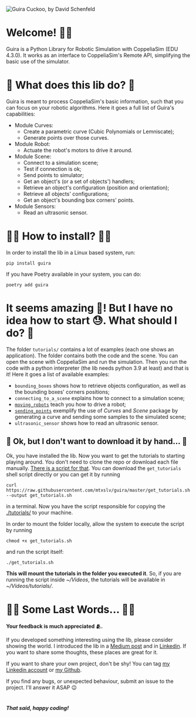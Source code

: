 ![Guira Cuckoo, by David Schenfeld](https://live.staticflickr.com/8117/8621923793_67f83e3a32_b.jpg)
# Welcome! 👋👋

Guira is a Python Library for Robotic Simulation with CoppeliaSim (EDU 4.3.0). It works as an interface to CoppeliaSim's Remote API, simplifying the basic use of the simulator.

# 🤔 What does this lib do? 🤔

Guira is meant to process CoppeliaSim's basic information, such that you can focus on your robotic algorithms. Here it goes a full list of Guira's capabilities:

- Module Curves:
    - Create a parametric curve (Cubic Polynomials or Lemniscate);
    - Generate points over those curves. 
- Module Robot:
    - Actuate the robot's motors to drive it around.
- Module Scene:
    - Connect to a simulation scene;
    - Test if connection is ok;
    - Send points to simulator;
    - Get an object's (or a set of objects') handlers;
    - Retrieve an object's configuration (position and orientation);
    - Retrieve all objects' configurations;
    - Get an object's bounding box corners' points.
- Module Sensors:
    - Read an ultrasonic sensor.

#  👩‍💻 How to install? 👨‍💻

In order to install the lib in a Linux based system, run:

```pip install guira```

If you have Poetry available in your system, you can do:

```poetry add guira```

# It seems amazing 🤩! But I have no idea how to start 😓. What should I do? 🧐

The folder `tutorials/` contains a lot of examples (each one shows an application). The folder contains both the code and the scene. You can open the scene with CoppeliaSim and run the simulation. Then you run the code with a python interpreter (the lib needs python 3.9 at least) and that is it! Here it goes a list of available examples:

* `bounding_boxes` shows how to retrieve objects configuration, as well as the bounding boxes' corners positions;
* `connecting_to_a_scene` explains how to connect to a simulation scene;
* [`moving_robots`](https://youtu.be/07_oNcmhMhY) teach you how to drive a robot;
* [`sending_points`](https://youtu.be/M4mCUekoWF8) exemplify the use of _Curves_ and _Scene_ package by generating a curve and sending some samples to the simulated scene;
* `ultrasonic_sensor` shows how to read an ultrasonic sensor.

## 👀 Ok, but I don't want to download it by hand... 👀

Ok, you have installed the lib. Now you want to get the tutorials to starting playing around. You don't need to clone the repo or download each file manually. [There is a script for that](https://github.com/mtxslv/guira/blob/master/get_tutorials.sh). You can download the `get_tutorials` shell script directly or you can get it by running

```shell
curl https://raw.githubusercontent.com/mtxslv/guira/master/get_tutorials.sh --output get_tutorials.sh
```

in a terminal. Now you have the script responsible for copying the [./tutorials/](https://github.com/mtxslv/guira/tree/master/tutorials) to your machine. 

In order to mount the folder locally, allow the system to execute the script by running

```shell
chmod +x get_tutorials.sh
```

and run the script itself:

```shell
./get_tutorials.sh
```

**This will mount the tutorials in the folder you executed it**. So, if you are running the script inside _~/Videos_, the tutorials will be available in _~/Videos/tutorials/_.

# ✍🏼 Some Last Words... ✍🏼

**Your feedback is much appreciated 🫂.**

If you developed something interesting using the lib, please consider showing the world. I introduced the lib in a [Medium post](https://medium.com/@mateus.d.assis.silva/learning-robotics-made-easier-536ec16a4b8a) and in [Linkedin](https://www.linkedin.com/posts/mateus-assis-013a46140_learning-robotics-made-easier-activity-7020390171539836929-mCQM?utm_source=share&utm_medium=member_desktop). If you want to share some thoughts, these places are great for it. 

If you want to share your own project, don't be shy! You can tag [my Linkedin account](https://www.linkedin.com/in/mateus-assis-013a46140/) or [my Github](https://github.com/mtxslv/). 

If you find any bugs, or unexpected behaviour, submit an issue to the project. I'll answer it ASAP 😉

#

_**That said, happy coding!**_
